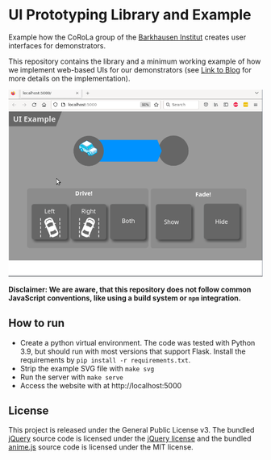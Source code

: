 # UI Prototyping Library and Example
Example how the CoRoLa group of the [Barkhausen Institut](https://www.barkhauseninstitut.org/) creates user interfaces for demonstrators.

This repository contains the library and a minimum working example of how we implement web-based UIs for our demonstrators (see [Link to Blog](#) for more details on the implementation).

![](img/ui_prototyping_animation.gif)

**Disclaimer: We are aware, that this repository does not follow common JavaScript conventions, like using a build system or `npm` integration.**


## How to run
- Create a python virtual environment. The code was tested with Python 3.9, but should run with most versions that support Flask. Install the requirements by `pip install -r requirements.txt`.
- Strip the example SVG file with `make svg`
- Run the server with `make serve`
- Access the website with at http://localhost:5000

## License
This project is released under the General Public License v3. The bundled [jQuery](https://jquery.com/) source code is licensed under the [jQuery license](https://jquery.org/license/) and the bundled [anime.js](https://animejs.com/) source code is licensed under the MIT license.
